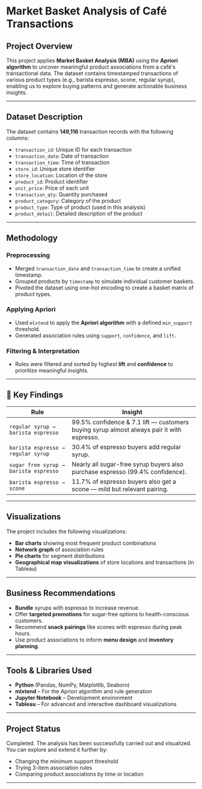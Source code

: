 # Market Basket Analysis of Café Transactions

## Project Overview

This project applies **Market Basket Analysis (MBA)** using the **Apriori algorithm** to uncover meaningful product associations from a café's transactional data. The dataset contains timestamped transactions of various product types (e.g., barista espresso, scone, regular syrup), enabling us to explore buying patterns and generate actionable business insights.

---

## Dataset Description

The dataset contains **149,116** transaction records with the following columns:

- `transaction_id`: Unique ID for each transaction
- `transaction_date`: Date of transaction
- `transaction_time`: Time of transaction
- `store_id`: Unique store identifier
- `store_location`: Location of the store
- `product_id`: Product identifier
- `unit_price`: Price of each unit
- `transaction_qty`: Quantity purchased
- `product_category`: Category of the product
- `product_type`: Type of product (used in this analysis)
- `product_detail`: Detailed description of the product

---

## Methodology

### Preprocessing
- Merged `transaction_date` and `transaction_time` to create a unified timestamp.
- Grouped products by `timestamp` to simulate individual customer baskets.
- Pivoted the dataset using one-hot encoding to create a basket matrix of product types.

### Applying Apriori
- Used `mlxtend` to apply the **Apriori algorithm** with a defined `min_support` threshold.
- Generated association rules using `support`, `confidence`, and `lift`.

### Filtering & Interpretation
- Rules were filtered and sorted by highest **lift** and **confidence** to prioritize meaningful insights.

---

## 📌 Key Findings

| Rule | Insight |
|------|---------|
| `regular syrup → barista espresso` | 99.5% confidence & 7.1 lift — customers buying syrup almost always pair it with espresso. |
| `barista espresso → regular syrup` | 30.4% of espresso buyers add regular syrup. |
| `sugar free syrup → barista espresso` | Nearly all sugar-free syrup buyers also purchase espresso (99.4% confidence). |
| `barista espresso → scone` | 11.7% of espresso buyers also get a scone — mild but relevant pairing. |

---

## Visualizations

The project includes the following visualizations:
- **Bar charts** showing most frequent product combinations
- **Network graph** of association rules
- **Pie charts** for segment distributions
- **Geographical map visualizations** of store locations and transactions (in Tableau)

---

## Business Recommendations

- **Bundle** syrups with espresso to increase revenue.
- Offer **targeted promotions** for sugar-free options to health-conscious customers.
- Recommend **snack pairings** like scones with espresso during peak hours.
- Use product associations to inform **menu design** and **inventory planning**.

---

## Tools & Libraries Used

- **Python** (Pandas, NumPy, Matplotlib, Seaborn)
- **mlxtend** – For the Apriori algorithm and rule generation
- **Jupyter Notebook** – Development environment
- **Tableau** – For advanced and interactive dashboard visualizations

---


## Project Status

 Completed. The analysis has been successfully carried out and visualized. You can explore and extend it further by:
- Changing the minimum support threshold
- Trying 3-item association rules
- Comparing product associations by time or location

---





